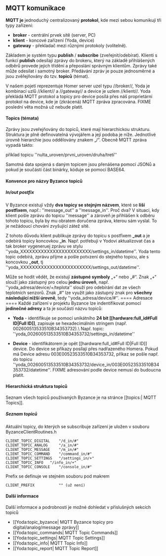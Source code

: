 ## MQTT komunikace 

**MQTT je** jednoduchý centralizovaný **protokol**, kde mezi sebou komunikují tři typy zařízení:
  * **broker** - centrální prvek sítě (server, PC)
  * **klient** - koncové zařízení (Yoda, device)
  * **gateway** - překladač mezi různými protokoly (volitelně).

Základem je systém typu **publish**  / **subscribe** (zveřejnit/odebírat). Klienti s funkcí **publish** odesílají zprávy do brokeru, který na základě přihlášených odběrů provede jejich třídění a přeposlání správným klientům. Zprávy také může odesílat i samotný broker. Předávání zpráv je pouze jednosměrné a jsou zvěřejňovány do tzv. **topiců** (témat).

V našem pojetí reprezentuje Homer server uzel typu //broker//, Yoda je kombinací uzlů //klient// a //gateway// a device je uzlem //klient//. Yoda překládá MQTT protokol a topicy pro device posílá přes náš proprietární protokol na device, kde je (zkrácená) MQTT zpráva zpracována. FIXME poslední věta možná už nebude platit.

#### Topics (témata) 
Zprávy jsou zveřejňovány do topiců, které mají hierarchickou strukturu. Struktura je plně definovatelná vývojářem a její podoba je níže. Jednotlivé úrovně hierarchie jsou oddělovány znakem „/“. Obecně MQTT zpráva vypadá takto:

příklad topicu ''nulta_uroven/prvni_uroven/druha/treti''

Samotná data spojená s daným topicem jsou přenášena pomocí JSONů a pokud je součástí část binárky, kóduje se pomocí BASE64.



#### Konvence pro názvy Byzance topiců 
##### In/out postfix 
V Byzance existují vždy **dva topicy se stejným názvem**, které se **liší postfixem**, např.: ''message_out'' a ''message_in''. Proč dva? V situaci, kdy klient pošle zprávu do topicu ''message'' a zároveň je přihlášen k odběru tohoto topicu, byla by mu obratem doručena zpráva, kterou sám vyslal. To je nežádoucí chování zvyšující zátež sítě.

Z tohoto důvodu klient publikuje zprávy do topicu s postfixem **_out** a je odebírá topicy koncovkou **_in**. 
Např. potřebuji v Yodovi aktualizovat čas a tak broker vygeneruej zprávu ve stylu ''yoda_XXXXXXXXXXXXXXXXXXXXXXXX/settings_in/datetime''. Yoda tento topic odebírá, zprávu přijme a pošle potvzení do stejného topicu, ale s koncovkou **_out**, tj ''yoda_XXXXXXXXXXXXXXXXXXXXXXXX/settings_out/datetime''.

Může se hodit vědět, že existují **zástupné symboly** „+“ nebo „#“. Znak „+“ slouží jako zástupný pro celou **jednu úroveň**, např. ''yoda_adresa/device/+/teplota'' slouží pro odebírání dat ze všech teplotních senzorů. Znak „#“ lze využít jako zástupný znak pro **všechny následující nižší úrovně**, tedy ''yoda_adresa/device/#''.
==== Adresace ====
Každé zařízení v projektu Byzance lze indentifikovat pomocí **jedinečné adresy** a ta je součástí názvu topiců:
  * **Yoda** - identifikuje se pomocí unikátního **24 bit [[hardware:full_id#Full ID|Full ID]]**, zapisuje se hexadecimálním stringem (např. 002600513533510B34353732).\\ Např. topic: ''yoda_002600513533510B34353732/settings_in/datetime''

  * **Device** - identifikátorem je opět [[hardware:full_id#Full ID|Full ID]] device. Do device se příkazy posílají přes nadřazeného Homera. Pokud má Device adresu 003E00523533510B34353732, příkaz se pošle např. do topicu ''yoda_002600513533510B34353732/device_in/003E00523533510B34353732/datetime''. FIXME adresování podle device nemusí do budoucna platit.

#### Hierarchická struktura topiců 
Seznam všech topiců používaných Byzance je na stránce [[topics:| MQTT Topics]].


##### Seznam topiců 

Aktuální topicy, do kterých se subscribuje zařízení je uložen v souboru ByzanceClientRoutines.h

```
CLIENT_TOPIC_DIGITAL 	"/d_in/#"
CLIENT_TOPIC_ANALOG 	"/a_in/#"
CLIENT_TOPIC_MESSAGE	"/m_in/#"
CLIENT_TOPIC_COMMAND	"/command_in/#"
CLIENT_TOPIC_SETTINGS	"/settings_in/+"
CLIENT_TOPIC_INFO	"/info_in/+"
CLIENT_TOPIC_CONSOLE	"/console_in/#"
```

Prefix se definuje ve stejném souboru pod makrem

```
CLIENT_PREFIX           "" (už není)
```

#### Další informace 

Další informace a podrobnosti je možné dohledat v příslušných sekcích topiců

  * [[Yoda:topic_byzance| MQTT Byzance topicy pro digital/analog/message zprávy]]  
  * [[Yoda:topic_commands| MQTT Topic Commands]]  
  * [[Yoda:topic_settings| MQTT Topic Settings]]  
  * [[Yoda:topic_info| MQTT Topic Info]]  
  * [[Yoda:topic_report| MQTT Topic Report]] 




